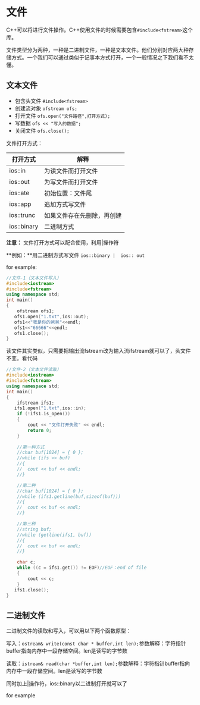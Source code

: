 # 文件

C++可以将进行文件操作。C++使用文件的时候需要包含`#include<fstream>`这个库。

文件类型分为两种，一种是二进制文件，一种是文本文件。他们分别对应两大种存储方式。一个我们可以通过类似于记事本方式打开，一个一般情况之下我们看不太懂。

## 文本文件

- 包含头文件 `#include<fstream>`
- 创建流对象 `ofstream ofs;`
- 打开文件 `ofs.open("文件路径",打开方式);`
- 写数据 `ofs << "写入的数据";`
- 关闭文件 `ofs.close();`

文件打开方式：

| 打开方式    | 解释                       |
| ----------- | -------------------------- |
| ios::in     | 为读文件而打开文件         |
| ios::out    | 为写文件而打开文件         |
| ios::ate    | 初始位置：文件尾           |
| ios::app    | 追加方式写文件             |
| ios::trunc  | 如果文件存在先删除，再创建 |
| ios::binary | 二进制方式                 |

**注意：** 文件打开方式可以配合使用，利用|操作符

**例如：**用二进制方式写文件 `ios::binary |  ios:: out`

for example:

```cpp
//文件-1（文本文件写入）
#include<iostream>
#include<fstream>
using namespace std;
int main()
{
    ofstream ofs1;
   ofs1.open("1.txt",ios::out);
   ofs1<<"我是你的爸爸"<<endl;
   ofs1<<"66666"<<endl;
   ofs1.close();
}
```

读文件其实类似，只需要把输出流fstream改为输入流ifstream就可以了，头文件不变。看代码

```cpp
//文件-2（文本文件读取）
#include<iostream>
#include<fstream>
using namespace std;
int main()
{
    ifstream ifs1;
   ifs1.open("1.txt",ios::in);
   	if (!ifs1.is_open())
	{
		cout << "文件打开失败" << endl;
		return 0;
	}
    
	//第一种方式
	//char buf[1024] = { 0 };
	//while (ifs >> buf)
	//{
	//	cout << buf << endl;
	//}

	//第二种
	//char buf[1024] = { 0 };
	//while (ifs1.getline(buf,sizeof(buf)))
	//{
	//	cout << buf << endl;
	//}

	//第三种
	//string buf;
	//while (getline(ifs1, buf))
	//{
	//	cout << buf << endl;
	//}

	char c;
	while ((c = ifs1.get()) != EOF)//EOF：end of file 
	{
		cout << c;
	}
   ifs1.close();
}
```

## 二进制文件

二进制文件的读取和写入，可以用以下两个函数原型：

写入：`ostream& write(const char * buffer,int len);`参数解释：字符指针buffer指向内存中一段存储空间。len是读写的字节数

读取：`istream& read(char *buffer,int len);`参数解释：字符指针buffer指向内存中一段存储空间。len是读写的字节数

同时加上|操作符，ios::binary以二进制打开就可以了

for example

